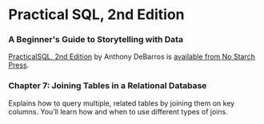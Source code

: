 # Practical SQL, 2nd Edition
### A Beginner's Guide to Storytelling with Data

[PracticalSQL, 2nd Edition](https://www.nostarch.com/practicalSQL2) by Anthony DeBarros is [available from No Starch Press](https://www.nostarch.com/practicalSQL2).

### Chapter 7: Joining Tables in a Relational Database

Explains how to query multiple, related tables by joining them on key columns. You’ll learn how and when to use different types of joins.


